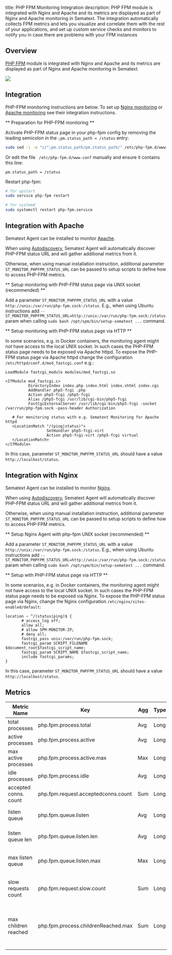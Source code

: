 title: PHP FPM Monitoring Integration
description: PHP FPM module is integrated with Nginx and Apache and its metrics are displayed as part of Nginx and Apache monitoring in Sematext. The integration automatically collects FPM metrics and lets you visualize and correlate them with the rest of your applications, and set up custom service checks and monitors to notify you in case there are problems with your FPM instances

## Overview

[PHP FPM](http://php.net/manual/en/install.fpm.php) module is integrated with Nginx and Apache and its metrics are displayed as part of Nginx and Apache monitoring in Sematext.

![](https://sematext.com/wp-content/uploads/2017/10/php-fpm-nginx.png)

## Integration

PHP-FPM monitoring instructions are below. To set up [Nginx
monitoring](https://apps.sematext.com/ui/howto/Nginx/overview) or
[Apache
monitoring](https://apps.sematext.com/ui/howto/Apache/overview) see
their integration instructions.

** Preparation for PHP-FPM monitoring **

Activate PHP-FPM status page in your php-fpm config by removing the leading semicolon in the ```;pm.status_path = /status``` entry:

```sh
sudo sed -i -e "s/^;pm.status_path/pm.status_path/" /etc/php-fpm.d/www.conf
```

Or edit the file ` /etc/php-fpm.d/www.conf` manually and ensure it contains this line:

```
pm.status_path = /status
```

Restart php-fpm:
```sh
# for upstart
sudo service php-fpm restart

# for systemd
sudo systemctl restart php-fpm.service
```

## Integration with Apache

Sematext Agent can be installed to monitor [Apache](/docs/integration/apache).

When using [Autodiscovery](/docs/monitoring/autodiscovery), Sematext Agent will automatically discover PHP-FPM status
URL and will gather additional metrics from it.

Otherwise, when using manual installation instruction, additional parameter `ST_MONITOR_PHPFPM_STATUS_URL` can be passed
to setup scripts to define how to access PHP-FPM metrics. 

** Setup monitoring with PHP-FPM status page via UNIX socket (recommended) **

Add a parameter `ST_MONITOR_PHPFPM_STATUS_URL` with a value
`http://unix:/var/run/php-fpm.sock:/status`. E.g., when using Ubuntu instructions add
`--ST_MONITOR_PHPFPM_STATUS_URL=http://unix:/var/run/php-fpm.sock:/status` param when calling
`sudo bash /opt/spm/bin/setup-sematext ...` command.

** Setup monitoring with PHP-FPM status page via HTTP **

In some scenarios, e.g. in Docker containers, the monitoring agent
might not have access to the local UNIX socket. In such cases the
PHP-FPM status page needs to be exposed via Apache httpd.  To expose
the PHP-FPM status page via Apache httpd change the configuration
```/etc/httpd/conf.d/mod_fastcgi.conf``` e.g.:

```
LoadModule fastcgi_module modules/mod_fastcgi.so

<IfModule mod_fastcgi.c>
          DirectoryIndex index.php index.html index.shtml index.cgi
          AddHandler php5-fcgi .php
          Action php5-fcgi /php5-fcgi
          Alias /php5-fcgi /usr/lib/cgi-bin/php5-fcgi
          FastCgiExternalServer /usr/lib/cgi-bin/php5-fcgi -socket /var/run/php-fpm.sock -pass-header Authorization

   # For monitoring status with e.g. Sematext Monitoring for Apache httpd
   <LocationMatch "/(ping|status)">
                  SetHandler php5-fcgi-virt
                  Action php5-fcgi-virt /php5-fcgi virtual
   </LocationMatch>
</IfModule>
```

In this case, parameter `ST_MONITOR_PHPFPM_STATUS_URL` should have a value `http://localhost/status`.

## Integration with Nginx

Sematext Agent can be installed to monitor [Nginx](/docs/integration/nginx).

When using [Autodiscovery](/docs/monitoring/autodiscovery), Sematext Agent will automatically discover PHP-FPM status
URL and will gather additional metrics from it.

Otherwise, when using manual installation instruction, additional parameter `ST_MONITOR_PHPFPM_STATUS_URL` can be passed
to setup scripts to define how to access PHP-FPM metrics.

** Setup Nginx Agent with php-fpm UNIX socket (recommended) **

Add a parameter `ST_MONITOR_PHPFPM_STATUS_URL` with a value
`http://unix:/var/run/php-fpm.sock:/status`. E.g., when using Ubuntu instructions add
`--ST_MONITOR_PHPFPM_STATUS_URL=http://unix:/var/run/php-fpm.sock:/status` param when calling
`sudo bash /opt/spm/bin/setup-sematext ...` command.

** Setup with PHP-FPM status page via HTTP **

In some scenarios, e.g. in Docker containers, the monitoring agent
might not have access to the local UNIX socket. In such cases the
PHP-FPM status page needs to be exposed via Nginx. To expose
the PHP-FPM status page via Nginx, change the Nginx configuration
```/etc/nginx/sites-enabled/default```:

```
location ~ ^/(status|ping)$ {
       # access_log off;
       allow all;
       # allow SPM-MONITOR-IP;
       # deny all;
       fastcgi_pass unix:/var/run/php-fpm.sock;
       fastcgi_param SCRIPT_FILENAME $document_root$fastcgi_script_name;
       fastcgi_param SCRIPT_NAME $fastcgi_script_name;
       include fastcgi_params;
}
```

In this case, parameter `ST_MONITOR_PHPFPM_STATUS_URL` should have a value `http://localhost/status`.

## Metrics

Metric Name | Key | Agg | Type | Description
--- | --- | --- | --- | ---
total processes | php.fpm.process.total | Avg | Long | the number of idle + active processes
active processes | php.fpm.process.active | Avg | Long | the number of active processes
max active processes | php.fpm.process.active.max | Max | Long | the maximum number of active processes since FPM has started
idle processes | php.fpm.process.idle | Avg | Long | the number of idle processes
accepted conns. count | php.fpm.request.acceptedconns.count | Sum | Long | the number of requests accepted by the pool
listen queue | php.fpm.queue.listen | Avg | Long | the number of requests in the queue of pending connections
listen queue len | php.fpm.queue.listen.len | Avg | Long | the size of the socket queue of pending connections
max listen queue | php.fpm.queue.listen.max | Max | Long | the maximum number of requests in the queue of pending connections since FPM has started
slow requests count | php.fpm.request.slow.count | Sum | Long | the number of requests that exceeded your request_slowlog_timeout value
max children reached | php.fpm.process.childrenReached.max | Sum | Long | the number of times, the process limit has been reached, when pm tries to start more children (works only for pm dynamic and ondemand)
